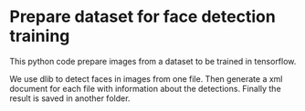 # Prepare dataset for face detection training

This python code prepare images from a dataset to be trained in tensorflow.

We use dlib to detect faces in images from one file. Then generate a xml document for each file with information about the detections. Finally the result is saved in another folder.
